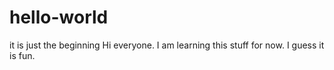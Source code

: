 # hello-world
it is just the beginning
Hi everyone. I am learning this stuff for now. I guess it is fun. 
